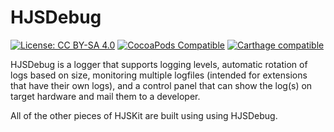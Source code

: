 # HJSDebug

[![License: CC BY-SA 4.0](https://img.shields.io/badge/License-CC%20BY--SA%204.0-lightgrey.svg)](https://creativecommons.org/licenses/by-sa/4.0/)
[![CocoaPods Compatible](https://img.shields.io/cocoapods/v/HJSDebug.svg)](https://cocoapods.org)
[![Carthage compatible](https://img.shields.io/badge/Carthage-compatible-4BC51D.svg?style=flat)](https://github.com/Carthage/Carthage)

HJSDebug is a logger that supports logging levels, automatic rotation of logs based on size, monitoring multiple logfiles
(intended for extensions that have their own logs), and a control panel that can show the log(s) on target hardware and
mail them to a developer.

All of the other pieces of HJSKit are built using using HJSDebug.
